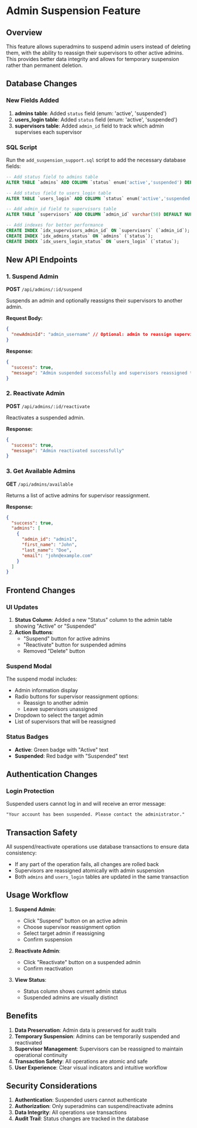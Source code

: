 # Admin Suspension Feature

## Overview
This feature allows superadmins to suspend admin users instead of deleting them, with the ability to reassign their supervisors to other active admins. This provides better data integrity and allows for temporary suspension rather than permanent deletion.

## Database Changes

### New Fields Added
1. **admins table**: Added `status` field (enum: 'active', 'suspended')
2. **users_login table**: Added `status` field (enum: 'active', 'suspended')
3. **supervisors table**: Added `admin_id` field to track which admin supervises each supervisor

### SQL Script
Run the `add_suspension_support.sql` script to add the necessary database fields:

```sql
-- Add status field to admins table
ALTER TABLE `admins` ADD COLUMN `status` enum('active','suspended') DEFAULT 'active' AFTER `phone`;

-- Add status field to users_login table
ALTER TABLE `users_login` ADD COLUMN `status` enum('active','suspended') DEFAULT 'active' AFTER `role`;

-- Add admin_id field to supervisors table
ALTER TABLE `supervisors` ADD COLUMN `admin_id` varchar(50) DEFAULT NULL AFTER `phone`;

-- Add indexes for better performance
CREATE INDEX `idx_supervisors_admin_id` ON `supervisors` (`admin_id`);
CREATE INDEX `idx_admins_status` ON `admins` (`status`);
CREATE INDEX `idx_users_login_status` ON `users_login` (`status`);
```

## New API Endpoints

### 1. Suspend Admin
**POST** `/api/admins/:id/suspend`

Suspends an admin and optionally reassigns their supervisors to another admin.

**Request Body:**
```json
{
  "newAdminId": "admin_username" // Optional: admin to reassign supervisors to
}
```

**Response:**
```json
{
  "success": true,
  "message": "Admin suspended successfully and supervisors reassigned to admin_username"
}
```

### 2. Reactivate Admin
**POST** `/api/admins/:id/reactivate`

Reactivates a suspended admin.

**Response:**
```json
{
  "success": true,
  "message": "Admin reactivated successfully"
}
```

### 3. Get Available Admins
**GET** `/api/admins/available`

Returns a list of active admins for supervisor reassignment.

**Response:**
```json
{
  "success": true,
  "admins": [
    {
      "admin_id": "admin1",
      "first_name": "John",
      "last_name": "Doe",
      "email": "john@example.com"
    }
  ]
}
```

## Frontend Changes

### UI Updates
1. **Status Column**: Added a new "Status" column to the admin table showing "Active" or "Suspended"
2. **Action Buttons**: 
   - "Suspend" button for active admins
   - "Reactivate" button for suspended admins
   - Removed "Delete" button

### Suspend Modal
The suspend modal includes:
- Admin information display
- Radio buttons for supervisor reassignment options:
  - Reassign to another admin
  - Leave supervisors unassigned
- Dropdown to select the target admin
- List of supervisors that will be reassigned

### Status Badges
- **Active**: Green badge with "Active" text
- **Suspended**: Red badge with "Suspended" text

## Authentication Changes

### Login Protection
Suspended users cannot log in and will receive an error message:
```
"Your account has been suspended. Please contact the administrator."
```

## Transaction Safety

All suspend/reactivate operations use database transactions to ensure data consistency:
- If any part of the operation fails, all changes are rolled back
- Supervisors are reassigned atomically with admin suspension
- Both `admins` and `users_login` tables are updated in the same transaction

## Usage Workflow

1. **Suspend Admin**:
   - Click "Suspend" button on an active admin
   - Choose supervisor reassignment option
   - Select target admin if reassigning
   - Confirm suspension

2. **Reactivate Admin**:
   - Click "Reactivate" button on a suspended admin
   - Confirm reactivation

3. **View Status**:
   - Status column shows current admin status
   - Suspended admins are visually distinct

## Benefits

1. **Data Preservation**: Admin data is preserved for audit trails
2. **Temporary Suspension**: Admins can be temporarily suspended and reactivated
3. **Supervisor Management**: Supervisors can be reassigned to maintain operational continuity
4. **Transaction Safety**: All operations are atomic and safe
5. **User Experience**: Clear visual indicators and intuitive workflow

## Security Considerations

1. **Authentication**: Suspended users cannot authenticate
2. **Authorization**: Only superadmins can suspend/reactivate admins
3. **Data Integrity**: All operations use transactions
4. **Audit Trail**: Status changes are tracked in the database
